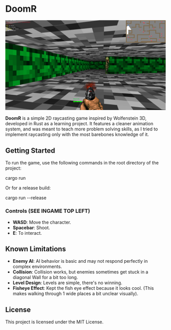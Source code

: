 # DoomR

![DoomR Gameplay](./preview.png)

**DoomR** is a simple 2D raycasting game inspired by Wolfenstein 3D, developed in Rust as a learning project. It features a cleaner animation system, and was meant to teach more problem solving skills, as I tried to implement raycasting only with the most barebones knowledge of it.

## Getting Started

To run the game, use the following commands in the root directory of the project:

cargo run

Or for a release build:

cargo run --release

### Controls (SEE INGAME TOP LEFT)

- **WASD**: Move the character.
- **Spacebar**: Shoot.
- **E**: To interact.

## Known Limitations

- **Enemy AI**: AI behavior is basic and may not respond perfectly in complex environments.
- **Collision**: Collision works, but enemies sometimes get stuck in a diagonal Wall for a bit too long.
- **Level Design**: Levels are simple, there's no winning.
- **Fisheye Effect**: Kept the fish eye effect because it looks cool. (This makes walking through 1 wide places a bit unclear visually).

## License

This project is licensed under the MIT License.
